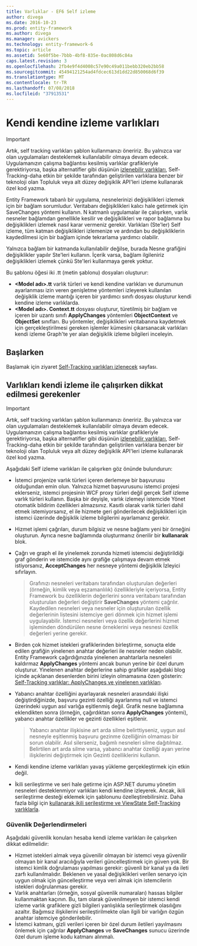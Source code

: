 ```yaml
---
title: Varlıklar - EF6 Self izleme
author: divega
ms.date: 2016-10-23
ms.prod: entity-framework
ms.author: divega
ms.manager: avickers
ms.technology: entity-framework-6
ms.topic: article
ms.assetid: 5e60f5be-7bbb-4bf8-835e-0ac808d6c84a
caps.latest.revision: 3
ms.openlocfilehash: 2fb4e9f4d4008c57e90c49a011bebb320eb2bb58
ms.sourcegitcommit: 45494121254ad4fdcec613d1dd22d850068d6f39
ms.translationtype: MT
ms.contentlocale: tr-TR
ms.lasthandoff: 07/08/2018
ms.locfileid: "37913531"
---
```

# <a name="self-tracking-entities"></a>Kendi kendine izleme varlıkları

> [!IMPORTANT]
> Artık, self tracking varlıkları şablon kullanmanızı öneririz. Bu yalnızca var olan uygulamaları desteklemek kullanılabilir olmaya devam edecek. Uygulamanızın çalışma bağlantısı kesilmiş varlıklar grafikleriyle gerektiriyorsa, başka alternatifler gibi düşünün [izlenebilir varlıkları](http://trackableentities.github.io/), Self-Tracking-daha etkin bir şekilde tarafından geliştirilen varlıklara benzer bir teknoloji olan Topluluk veya alt düzey değişiklik API'leri izleme kullanarak özel kod yazma.

Entity Framework tabanlı bir uygulama, nesnelerinizi değişiklikleri izlemek için bir bağlam sorumludur. Veritabanı değişiklikleri kalıcı hale getirmek için SaveChanges yöntemi kullanın. N katmanlı uygulamalar ile çalışırken, varlık nesneler bağlamdan genellikle kesilir ve değişiklikleri ve rapor bağlamına bu değişiklikleri izlemek nasıl karar vermeniz gerekir. Varlıkları (Ste'ler) Self izleme, tüm katman değişiklikleri izlemenize ve ardından bu değişikliklerin kaydedilmesi için bir bağlam içinde tekrarlama yardımcı olabilir.  

Yalnızca bağlam bir katmanda kullanılabilir değilse, burada Nesne grafiğini değişiklikler yapılır Ste'leri kullanın. İçerik varsa, bağlam ilgileniriz değişiklikleri izlemek çünkü Ste'leri kullanmaya gerek yoktur.  

Bu şablonu öğesi iki .tt (metin şablonu) dosyaları oluşturur:  

- **\<Model adı\>.tt** varlık türleri ve kendi kendine varlıkları ve durumunun ayarlanması izin veren genişletme yöntemleri izleyerek kullanılan değişiklik izleme mantığı içeren bir yardımcı sınıfı dosyası oluşturur kendi kendine izleme varlıklarda.  
- **\<Model adı\>. Context.tt** dosyası oluşturur, türetilmiş bir bağlam ve içeren bir uzantı sınıfı **ApplyChanges** yöntemleri **ObjectContext** ve **ObjectSet** sınıfları. Bu yöntemler, değişiklikleri veritabanına kaydetmek için gerçekleştirilmesi gereken işlemler kümesini çıkarsanacak varlıkları kendi izleme Graph'te yer alan değişiklik izleme bilgileri inceleyin.  

## <a name="get-started"></a>Başlarken  

Başlamak için ziyaret [Self-Tracking varlıkları izlenecek](walkthrough.md) sayfası.  

## <a name="considerations-when-working-with-self-tracking-entities"></a>Varlıkları kendi izleme ile çalışırken dikkat edilmesi gerekenler  
> [!IMPORTANT]
> Artık, self tracking varlıkları şablon kullanmanızı öneririz. Bu yalnızca var olan uygulamaları desteklemek kullanılabilir olmaya devam edecek. Uygulamanızın çalışma bağlantısı kesilmiş varlıklar grafikleriyle gerektiriyorsa, başka alternatifler gibi düşünün [izlenebilir varlıkları](http://trackableentities.github.io/), Self-Tracking-daha etkin bir şekilde tarafından geliştirilen varlıklara benzer bir teknoloji olan Topluluk veya alt düzey değişiklik API'leri izleme kullanarak özel kod yazma.

Aşağıdaki Self izleme varlıkları ile çalışırken göz önünde bulundurun:  

- İstemci projenize varlık türleri içeren derlemeye bir başvurusu olduğundan emin olun. Yalnızca hizmet başvurusunu istemci projesi eklerseniz, istemci projesinin WCF proxy türleri değil gerçek Self izleme varlık türleri kullanın. Başka bir deyişle, varlık izlemeyi istemcide Yönet otomatik bildirim özellikleri almazsınız. Kasıtlı olarak varlık türleri dahil etmek istemiyorsanız, el ile hizmete geri gönderilecek değişiklikleri için istemci üzerinde değişiklik izleme bilgilerini ayarlamanız gerekir.  
- Hizmet işlemi çağrıları, durum bilgisiz ve nesne bağlamı yeni bir örneğini oluşturun. Ayrıca nesne bağlamında oluşturmanız önerilir bir **kullanarak** blok.  
- Çağrı ve graph el ile yinelemek zorunda hizmeti istemcisi değiştirildiği graf gönderin ve istemcide aynı grafiğe çalışmaya devam etmek istiyorsanız, **AcceptChanges** her nesneye yöntemi değişiklik İzleyici sıfırlayın.  

    > Grafınızı nesneleri veritabanı tarafından oluşturulan değerleri (örneğin, kimlik veya eşzamanlılık) özellikleriyle içeriyorsa, Entity Framework bu özelliklerin değerlerini sonra veritabanı tarafından oluşturulan değerleri değiştirir **SaveChanges** yöntemi çağrılır. Kaydedilen nesneleri veya nesneler için oluşturulan özellik değerlerinin listesini istemciye geri dönmek için hizmet işlemi uygulayabilir. İstemci nesneleri veya özellik değerlerini hizmet işleminden döndürülen nesne örneklerini veya nesnesi özellik değerleri yerine gerekir.  
- Birden çok hizmet istekleri grafiklerinden birleştirme, sonuçta elde edilen grafiğin yinelenen anahtar değerleri ile nesneler neden olabilir. Entity Framework çağırdığınızda yinelenen anahtarlarla nesneleri kaldırmaz **ApplyChanges** yöntemi ancak bunun yerine bir özel durum oluşturur. Yinelenen anahtar değerlerine sahip grafikler aşağıdaki blog içinde açıklanan desenlerden birini izleyin olmamasına özen gösterin: [Self-Tracking varlıklar: ApplyChanges ve yinelenen varlıkları](http://go.microsoft.com/fwlink/?LinkID=205119&clcid=0x409).  
- Yabancı anahtar özelliğini ayarlayarak nesneleri arasındaki ilişki değiştirdiğinizde, başvuru gezinti özelliği ayarlanmış null ve istemci üzerindeki uygun asıl varlığa eşitlenmiş değil. Grafik nesne bağlamına eklendikten sonra (örneğin, çağırdıktan sonra **ApplyChanges** yöntemi), yabancı anahtar özellikler ve gezinti özellikleri eşitlenir.  

    > Yabancı anahtar ilişkisine art arda silme belirttiyseniz, uygun asıl nesneyle eşitlenmiş başvuru gezinme özelliğinin olmaması bir sorun olabilir. Asıl silerseniz, bağımlı nesneleri silme dağıtılmaz. Belirtilen art arda silme varsa, yabancı anahtar özelliği ayarı yerine ilişkilerini değiştirmek için Gezinti özelliklerini kullanın.  
- Kendi kendine izleme varlıkları yavaş yükleme gerçekleştirmek için etkin değil.  
- İkili serileştirme ve seri hale getirme için ASP.NET durumu yönetim nesneleri desteklenmiyor varlıkları kendi kendine izleyerek. Ancak, ikili serileştirme desteği eklemek için şablonunu özelleştirebilirsiniz. Daha fazla bilgi için [kullanarak ikili serileştirme ve ViewState Self-Tracking varlıklarla](http://go.microsoft.com/fwlink/?LinkId=199208).  

### <a name="security-considerations"></a>Güvenlik Değerlendirmeleri  

Aşağıdaki güvenlik konuları hesaba kendi izleme varlıkları ile çalışırken dikkat edilmelidir:  

- Hizmet istekleri almak veya güvenilir olmayan bir istemci veya güvenilir olmayan bir kanal aracılığıyla verileri güncelleştirmek için güven yok. Bir istemci kimlik doğrulaması yapılması gerekir: güvenli bir kanal ya da ileti zarfı kullanılmalıdır. Beklenen ve yasal değişiklikleri verilen senaryo için uygun olmak için güncelleştirme veya veri almak için istemcilerin istekleri doğrulanması gerekir.  
- Varlık anahtarları (örneğin, sosyal güvenlik numaraları) hassas bilgiler kullanmaktan kaçının. Bu, tam olarak güvenilmeyen bir istemci kendi izleme varlık grafiklere gizli bilgileri yanlışlıkla serileştirmek olasılığını azaltır. Bağımsız ilişkilerini serileştirilmekte olan ilgili bir varlığın özgün anahtar istemciye gönderilebilir.  
- İstemci katmanı, gizli verileri içeren bir özel durum iletileri yayılmasını önlemek için çağrılar **ApplyChanges** ve **SaveChanges** sunucu üzerinde özel durum işleme kodu katmanı alınmalı.  
